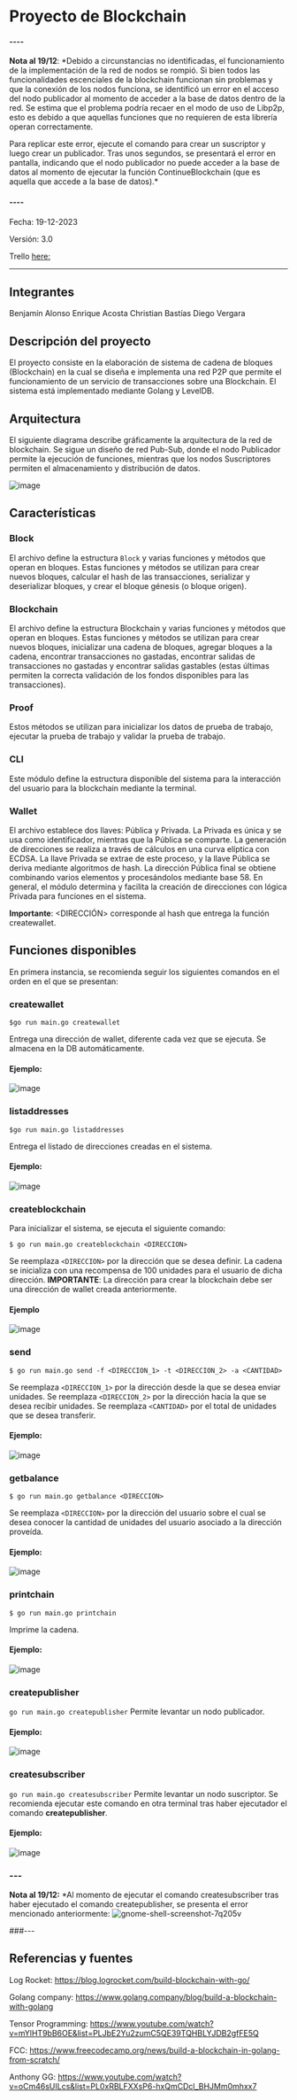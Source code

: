 # Proyecto de Blockchain

#### ----
**Nota al 19/12**: *Debido a circunstancias no identificadas, el funcionamiento de la implementación de la red de nodos se rompió. Si bien todos las funcionalidades escenciales de la blockchain funcionan sin problemas y que la conexión de los nodos funciona, se identificó un error en el acceso del nodo publicador al momento de acceder a la base de datos dentro de la red. Se estima que el problema podría recaer en el modo de uso de Libp2p, esto es debido a que aquellas funciones que no requieren de esta librería operan correctamente.

Para replicar este error, ejecute el comando para crear un suscriptor y luego crear un publicador. Tras unos segundos, se presentará el error en pantalla, indicando que el nodo publicador no puede acceder a la base de datos al momento de ejecutar la función ContinueBlockchain (que es aquella que accede a la base de datos).*
#### ----

Fecha: 19-12-2023

Versión: 3.0

Trello [here:](https://trello.com/invite/b/6WKRprW0/ATTI7361f964a6ed79459b46af15b121fc76E1CC819F/blockchain)

----
## Integrantes

Benjamín Alonso
Enrique Acosta
Christian Bastías
Diego Vergara

## Descripción del proyecto

El proyecto consiste en la elaboración de sistema de cadena de bloques (Blockchain) en la cual se diseña e implementa una red P2P que permite el funcionamiento de un servicio de transacciones sobre una Blockchain. El sistema está implementado mediante Golang y LevelDB.

## Arquitectura
El siguiente diagrama describe gráficamente la arquitectura de la red de blockchain. Se sigue un diseño de red Pub-Sub, donde el nodo Publicador permite la ejecución de funciones, mientras que los nodos Suscriptores permiten el almacenamiento y distribución de datos.

![image](https://github.com/benja-iag/blockchain/assets/72109509/c7a401db-91d0-482d-88c1-cb2a5e741ce3)

## Características

### Block

El archivo define la estructura `Block` y varias funciones y métodos que operan en bloques. Estas funciones y métodos se utilizan para crear nuevos bloques, calcular el hash de las transacciones, serializar y deserializar bloques, y crear el bloque génesis (o bloque origen).

### Blockchain

 El archivo define la estructura Blockchain y varias funciones y métodos que operan en bloques. Estas funciones y métodos se utilizan para crear nuevos bloques, inicializar una cadena de bloques, agregar bloques a la cadena, encontrar transacciones no gastadas, encontrar salidas de transacciones no gastadas y encontrar salidas gastables (estas últimas permiten la correcta validación de los fondos disponibles para las transacciones).

### Proof

Estos métodos se utilizan para inicializar los datos de prueba de trabajo, ejecutar la prueba de trabajo y validar la prueba de trabajo.

### CLI

Este módulo define la estructura disponible del sistema para la interacción del usuario para la blockchain mediante la terminal.

### Wallet

El archivo establece dos llaves: Pública y Privada. La Privada es única y se usa como identificador, mientras que la Pública se comparte. La generación de direcciones se realiza a través de cálculos en una curva elíptica con ECDSA. La llave Privada se extrae de este proceso, y la llave Pública se deriva mediante algoritmos de hash. La dirección Pública final se obtiene combinando varios elementos y procesándolos mediante base 58. En general, el módulo determina y facilita la creación de direcciones con lógica Privada para funciones en el sistema.

**Importante**: <DIRECCIÓN> corresponde al hash que entrega la función createwallet.

## Funciones disponibles

En primera instancia, se recomienda seguir los siguientes comandos en el orden en el que se presentan:


### createwallet

```$go run main.go createwallet ```

Entrega una dirección de wallet, diferente cada vez que se ejecuta. Se almacena en la DB automáticamente.

#### Ejemplo:

![image](https://github.com/benja-iag/blockchain/assets/72109509/4f6fafa4-a8c4-42ce-abee-cb863d873780)

 

### listaddresses

```$go run main.go listaddresses```

Entrega el listado de direcciones creadas en el sistema.

#### Ejemplo:

![image](https://github.com/benja-iag/blockchain/assets/72109509/2a042e0d-1a88-4a86-bfb1-618c7d0865cc)




### createblockchain

Para inicializar el sistema, se ejecuta el siguiente comando:

```$ go run main.go createblockchain <DIRECCION>```

Se reemplaza `<DIRECCION>` por la dirección que se desea definir. La cadena se inicializa con una recompensa de 100 unidades para el usuario de dicha dirección. 
**IMPORTANTE**: La dirección para crear la blockchain debe ser una dirección de wallet creada anteriormente.

#### Ejemplo
![image](https://github.com/benja-iag/blockchain/assets/72109509/32894f71-fbc8-4a0e-8356-c19a02366e1a)

### send

```$ go run main.go send -f <DIRECCION_1> -t <DIRECCION_2> -a <CANTIDAD>```

Se reemplaza `<DIRECCION_1>` por la dirección desde la que se desea enviar unidades. Se reemplaza `<DIRECCION_2>` por la dirección hacia la que se desea recibir unidades. Se reemplaza `<CANTIDAD>` por el total de unidades que se desea transferir.

#### Ejemplo:
![image](https://github.com/benja-iag/blockchain/assets/72109509/39f9940d-b2ea-4809-a6db-214d27837a8e)


### getbalance

```$ go run main.go getbalance <DIRECCION>```

Se reemplaza `<DIRECCION>` por la dirección del usuario sobre el cual se desea conocer la cantidad de unidades del usuario asociado a la dirección proveída.


#### Ejemplo:
![image](https://github.com/benja-iag/blockchain/assets/72109509/5cf25374-7f3d-4ec1-a040-b7c63afe2a53)


### printchain

```$ go run main.go printchain```

Imprime la cadena.
#### Ejemplo:
![image](https://github.com/benja-iag/blockchain/assets/72109509/d0b114a6-a30a-449e-a1d8-95f5e067d8e6)

### createpublisher

```go run main.go createpublisher```
Permite levantar un nodo publicador.

#### Ejemplo:
![image](https://github.com/benja-iag/blockchain/assets/72109509/27470687-23d4-47b1-a5c1-c4a61c5cab3f)

### createsubscriber

```go run main.go createsubscriber```
Permite levantar un nodo suscriptor. Se recomienda ejecutar este comando en otra terminal tras haber ejecutador el comando **createpublisher**.

#### Ejemplo:
![image](https://github.com/benja-iag/blockchain/assets/72109509/1ca7d7f9-a032-41d1-a2c5-a32acecb81e1)

### ---
**Nota al 19/12:** *Al momento de ejecutar el comando createsubscriber tras haber ejecutado el comando createpublisher, se presenta el error mencionado anteriormente:
![gnome-shell-screenshot-7q205v](https://github.com/benja-iag/blockchain/assets/72109509/ca41c241-615b-481b-a0db-26d6f888587f)


###---
## Referencias y fuentes

Log Rocket: https://blog.logrocket.com/build-blockchain-with-go/

Golang company: https://www.golang.company/blog/build-a-blockchain-with-golang

Tensor Programming: https://www.youtube.com/watch?v=mYlHT9bB6OE&list=PLJbE2Yu2zumC5QE39TQHBLYJDB2gfFE5Q

FCC: https://www.freecodecamp.org/news/build-a-blockchain-in-golang-from-scratch/

Anthony GG: https://www.youtube.com/watch?v=oCm46sUILcs&list=PL0xRBLFXXsP6-hxQmCDcl_BHJMm0mhxx7

